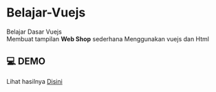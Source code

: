 # Belajar-Vuejs
Belajar Dasar Vuejs <br>
Membuat tampilan <b>Web Shop</b> sederhana Menggunakan vuejs dan Html

## 💻 DEMO
Lihat hasilnya <a href="https://intom99.github.io/Belajar-Vuejs/">Disini

